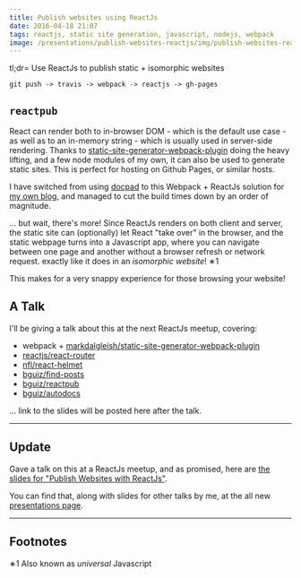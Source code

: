 ```yaml
---
title: Publish websites using ReactJs
date: 2016-04-18 21:07
tags: reactjs, static site generation, javascript, nodejs, webpack
image: /presentations/publish-websites-reactjs/img/publish-websites-reactjs-orly-book-cover.png
---
```


tl;dr= Use ReactJs to publish static + isomorphic websites

`git push -> travis -> webpack -> reactjs -> gh-pages`

## `reactpub`

React can render both to in-browser DOM -
which is the default use case -
as well as to an in-memory string -
which is usually used in server-side rendering.
Thanks to
[static-site-generator-webpack-plugin](https://github.com/markdalgleish/static-site-generator-webpack-plugin)
doing the heavy lifting,
and a few node modules of my own,
it can also be used to generate static sites.
This is perfect for hosting on Github Pages,
or similar hosts.

<!-- more -->

I have switched from using
[docpad](https://github.com/docpad/docpad)
to this Webpack + ReactJs solution for
[my own blog](http://blog.bguiz.com),
and managed to cut the build times down by an order of magnitude.

... but wait, there's more!
Since ReactJs renders on both client and server,
the static site can (optionally)
let React "take over" in the browser,
and the static webpage
turns into a Javascript app,
where you can navigate between one page and another
without a browser refresh or network request.
exactly like it does in an *isomorphic website*! &lowast;1

This makes for a very snappy experience
for those browsing your website!

## A Talk

I'll be giving a talk about this at the next ReactJs meetup, covering:

- webpack + [markdalgleish/static-site-generator-webpack-plugin](https://github.com/markdalgleish/static-site-generator-webpack-plugin)
- [reactjs/react-router](https://github.com/reactjs/react-router)
- [nfl/react-helmet](https://github.com/nfl/react-helmet)
- [bguiz/find-posts](https://github.com/bguiz/find-posts)
- [bguiz/reactpub](https://github.com/bguiz/reactpub)
- [bguiz/autodocs](https://github.com/bguiz/autodocs)

... link to the slides will be posted here after the talk.

----

## Update

Gave a talk on this at a ReactJs meetup,
and as promised, here are
[the slides for "Publish Websites with ReactJs"](/presentations/publish-websites-reactjs/ "Slides for Publish Websites with ReactJs").

You can find that, along with slides for other talks by me,
at the all new [presentations page](/presentations/ "Presentations by Brendan Graetz").

----

## Footnotes

&lowast;1 Also known as *universal* Javascript

